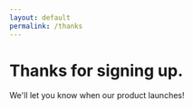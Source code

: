 ```yaml
---
layout: default
permalink: /thanks
---
```


<h1>Thanks for signing up.</h1>
<p>We'll let you know when our product launches!</p>